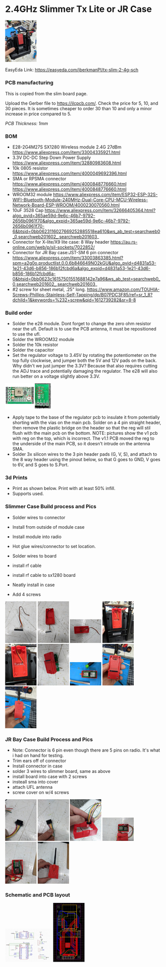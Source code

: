 
# 2.4GHz Slimmer Tx Lite or JR Case

<img src="img/11.jpg" width="20%">

EasyEda Link: https://easyeda.com/jberkmanPI/tx-slim-2-4g-sch

### PCB manufacturing

This is copied from the slim board page.

Upload the Gerber file to https://jlcpcb.com/.  Check the price for 5, 10, and 30 pieces.  It is sometimes cheaper to order 30 than 10 and only a minor increase in price compared to 5.

*PCB Thickness: 1mm*

### BOM

- E28-2G4M27S SX1280 Wireless module 2.4G 27dBm https://www.aliexpress.com/item/33004335921.html
- 3.3V DC-DC Step Down Power Supply https://www.aliexpress.com/item/32880983608.html
- 10k 0805 resistor https://www.aliexpress.com/item/4000049692396.html
- SMA or RPSMA connector https://www.aliexpress.com/item/4000848776660.html https://www.aliexpress.com/item/4000848776660.html
- WROOM32 module https://www.aliexpress.com/item/ESP32-ESP-32S-WIFI-Bluetooth-Module-240MHz-Dual-Core-CPU-MCU-Wireless-Network-Board-ESP-WROOM/4000230070560.html
- 10uF 3528 Cap https://www.aliexpress.com/item/32666405364.html?algo_pvid=365ae59d-9e6c-46b7-9792-2656b0961f70&algo_expid=365ae59d-9e6c-46b7-9792-2656b0961f70-6&btsid=0bb0623116027669252885518ea610&ws_ab_test=searchweb0_0,searchweb201602_,searchweb201603_
- Connector for X-lite/X9 lite case: 8 Way header https://au.rs-online.com/web/p/sil-sockets/7022852/
- Connector for JR Bay case:JST-SM 6 pin connector https://www.aliexpress.com/item/33003863385.html?spm=a2g0o.productlist.0.0.6b846649NO2kGU&algo_pvid=d4831a53-1e21-43d6-b856-186b12fcbd6a&algo_expid=d4831a53-1e21-43d6-b856-186b12fcbd6a-0&btsid=0bb0623c16157501551688142e7a96&ws_ab_test=searchweb0_0,searchweb201602_,searchweb201603_
- #2 screw for sheet metal, .25" long. https://www.amazon.com/TOUHIA-Screws-Phillips-Stainless-Self-Tapping/dp/B07PDC3F85/ref=sr_1_8?dchild=1&keywords=%232+screw&qid=1612739282&sr=8-8

### Build order

- Solder the e28 module.  Dont forget to change the zero ohm resistor near the ufl.  Default is to use the PCB antenna, it must be repositioned to use the ufl.
- Solder the WROOM32 module
- Solder the 10k resistor
- Solder the capacitor
- Set the regulator voltage to 3.45V by rotating the potentiometer on the top fully clockwise, and jumper both the 5V and 12V pads on the back.  Why didn't we just jumper the 3.3V?  Because that also requires cutting the ADJ trace and potentially damaging the regulator.  The e28 will also run better on a voltage slightly above 3.3V.

<img src="img/regulator_setup.jpg" width="30%">

- Apply tape to the base of the regulator pcb to insulate it from potentially shorting with the vias on the main pcb. Solder on a 4 pin straight header, then remove the plastic bridge on the header so that the reg will stil flush with the main pcb on the bottom. NOTE: pictures show the v1 pcb with reg on the top, which is incorrect. The v1.1 PCB moved the reg to the underside of the main PCB, so it doesn't intrude on the antenna SMA.
- Solder 3x silicon wires to the 3 pin header pads (G, V, S), and attach to the 8 way header using the pinout below, so that G goes to GND, V goes to 6V, and S goes to S.Port.

### 3d Prints

- Print as shown below. Print with at least 50% infill.
- Supports used.



### Slimmer Case Build process and Pics

- Solder wires to connector  
- Install from outside of module case  
- Install module into radio  
- Hot glue wires/connector to set location.  

- Solder wires to board  
- install rf cable  
- install rf cable to sx1280 board  
- Neatly install in case  
- Add 4 screws  


<img src="img/1.jpg" width="20%"> <img src="img/2.jpg" width="20%">
<img src="img/4.jpg" width="20%"> <img src="img/5.jpg" width="20%"> 
<img src="img/6.jpg" width="20%"> <img src="img/7.jpg" width="20%"> 
<img src="img/8.jpg" width="20%"> <img src="img/9.jpg" width="20%"> 
<img src="img/10.jpg" width="20%">


### JR Bay Case Build Process and Pics

- Note: Connector is 6 pin even though there are 5 pins on radio. It's what i had on hand for testing.
- Trim ears off of connector
- Install connector in case
- solder 3 wires to slimmer board, same as above
- install board into case with 2 screws
- insteall sma into cover
- attach UFL antenna
- screw cover on w/4 screws

<img src="img/13.jpg" width="20%"> <img src="img/14.jpg" width="20%">
<img src="img/15.jpg" width="20%"> <img src="img/16.jpg" width="20%"> 
<img src="img/17.jpg" width="20%"> <img src="img/18.jpg" width="20%"> 


### Schematic and PCB layout

<img src="img/schem.jpg" width="30%">

<img src="img/layout.jpg" width="20%">

